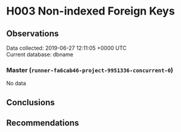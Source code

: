 # H003 Non-indexed Foreign Keys #

## Observations ##
Data collected: 2019-06-27 12:11:05 +0000 UTC  
Current database: dbname  

### Master (`runner-fa6cab46-project-9951336-concurrent-0`) ###


No data


## Conclusions ##


## Recommendations ##

